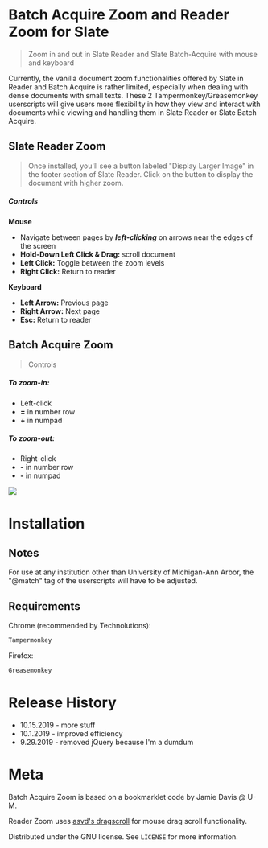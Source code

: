 # Batch Acquire Zoom and Reader Zoom for Slate
> Zoom in and out in Slate Reader and Slate Batch-Acquire with mouse and keyboard 

Currently, the vanilla document zoom functionalities offered by Slate in Reader and Batch Acquire is rather limited, especially when dealing with dense documents with small texts. These 2 Tampermonkey/Greasemonkey userscripts will give users more flexibility in how they view and interact with documents while viewing and handling them in Slate Reader or Slate Batch Acquire.

## **Slate Reader Zoom**
>Once installed, you'll see a button labeled "Display Larger Image" in the footer section of Slate Reader. Click on the button to display the document with higher zoom. 

##### **Controls**

**Mouse**
* Navigate between pages by ***left-clicking*** on arrows near the edges of the screen
* **Hold-Down Left Click & Drag:** scroll document
* **Left Click:** Toggle between the zoom levels
* **Right Click:** Return to reader

**Keyboard**
* **Left Arrow:** Previous page
* **Right Arrow:** Next page 
* **Esc:** Return to reader

## **Batch Acquire Zoom**
> Controls

##### To zoom-in:

* Left-click
* **=** in number row
* **+** in numpad


##### To zoom-out:

* Right-click
* **-** in number row
* **-** in numpad

![](header.png)

# Installation

## Notes
For use at any institution other than University of Michigan-Ann Arbor, the "@match" tag of the userscripts will have to be adjusted.  

## Requirements
Chrome (recommended by Technolutions):

```sh
Tampermonkey
```

Firefox:

```sh
Greasemonkey
```


# Release History

* 10.15.2019 - more stuff
* 10.1.2019 - improved efficiency
* 9.29.2019 - removed jQuery because I'm a dumdum

# Meta

Batch Acquire Zoom is based on a bookmarklet code by Jamie Davis @ U-M.

Reader Zoom uses [asvd's dragscroll](https://github.com/asvd/dragscroll) for mouse drag scroll functionality. 

Distributed under the GNU license. See ``LICENSE`` for more information.
